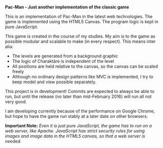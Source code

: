 __Pac-Man - Just another implementation of the classic game__

This is an implementation of Pac-Man in the latest web technologies. The game is implemented using the HTML5 Canvas. The program logic is kept in pure JavaScript.

This game is created in the course of my studies. My aim is to the game as possible modular and scalable to make (in every respect). This means inter alia:

* The levels are generated from a background graphic
* The logic of Charaktäre is independent of the level
* All positions are held relative to the canvas, so the canvas can be scaled freely
* Although no ordinary design patterns like MVC is implemented, I try to keep model and view possible separately.

This project is in development! Commits are expected to always be able to run, but until the release (no later than mid-February 2016) will run all not very good.

I am developing currently because of the performance on Google Chrome, but hope to have the game run stably at a later date on other browsers.


__Important Note:__ _Even it is just pure JavaScript, the game has to run on a web server, like Apache. JavaScript has strict security rules for using images and image data in the HTML5 canvas, so that a web server is needed._
